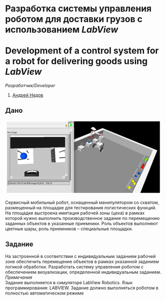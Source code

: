 # Разработка системы управления роботом для доставки грузов с использованием *LabView*<br/><br/>Development of a control system for a robot for delivering goods using *LabView*

*Разработчик/Developer*
1. [Андрей Недов](github.com/Andrey-Nedov-is-a-human)

## Дано
<img src="/imgs/im5.jpg" width="600"/>

Сервисный мобильный робот, оснащенный манипулятором со схватом, размещенный на площадке для 
тестирования логистических функций. На площадке выстроена имитация рабочей зоны (цеха) в рамках 
которой нужно выполнить производственное задание по перемещению заданных объектов в указанные 
приемники.
Роль объектов выполняют цветные шары, роль приемников – специальные площадки.

## Задание
На застроенной в соответствии с индивидуальным заданием рабочей зоне обеспечить перемещение 
объектов в рамках указанной заданием логикой обработки.
Разработать систему управления роботом с обеспечением визуализации, определенной индивидуальным 
заданием.<br/>
*Примечания*<br/>
Задание выполняется в симуляторе LabView Robotics. Язык программирования: LABVIEW. Задание должно 
выполняться роботом в полностью автоматическом режиме
